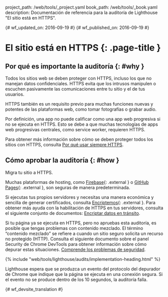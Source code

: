 project_path: /web/tools/_project.yaml
book_path: /web/tools/_book.yaml
description: Documentación de referencia para la auditoría de Lighthouse "El sitio está en HTTPS".

{# wf_updated_on: 2016-09-19 #}
{# wf_published_on: 2016-09-19 #}

# El sitio está en HTTPS  {: .page-title }

## Por qué es importante la auditoría {: #why }

Todos los sitios web se deben proteger con HTTPS, incluso los que no manejan
datos confidenciales. HTTPS evita que los intrusos manipulen o escuchen pasivamente
las comunicaciones entre tu sitio y el de tus usuarios.

HTTPS también es un requisito previo para muchas funciones nuevas y potentes de las plataformas web, como
tomar fotografías o grabar audio.

Por definición, una app no puede calificar como una app web progresiva si no se ejecuta
en HTTPS. Esto se debe a que muchas tecnologías de apps web progresivas centrales, como
service worker, requieren HTTPS.

Para obtener más información sobre cómo se deben proteger todos los sitios con HTTPS, consulta
[Por qué usar siempre HTTPS](/web/fundamentals/security/encrypt-in-transit/why-https).

## Cómo aprobar la auditoría {: #how }

Migra tu sitio a HTTPS.

Muchas plataformas de hosting, como
[Firebase](https://firebase.google.com/docs/hosting/){: .external } o [GitHub
Pages](https://pages.github.com/){: .external }, son seguras de manera predeterminada.

Si ejecutas tus propios servidores y necesitas una manera económica y sencilla de generar
certificados, consulta [Encriptemos](https://letsencrypt.org/){: .external }. Para obtener más ayuda
con la habilitación de HTTPS en tus servidores, consulta el siguiente conjunto de documentos: [Encriptar
datos en tránsito](/web/fundamentals/security/encrypt-in-transit/enable-https).

Si tu página ya se ejecuta en HTTPS, pero no apruebas esta auditoría,
es posible que tengas problemas con contenido mezclado. El término “contenido mezclado” se refiere a cuando un sitio
seguro solicita un recurso no protegido (HTTP). Consulta el siguiente documento sobre el
panel Security de Chrome DevTools para obtener información sobre cómo depurar estas situaciones.
[Comprende los problemas de seguridad](/web/tools/chrome-devtools/debug/security).

{% include "web/tools/lighthouse/audits/implementation-heading.html" %}

Lighthouse espera que se produzca un evento del protocolo del depurador de Chrome que indique que
la página se ejecuta en una conexión segura. Si el evento no se produce dentro de los 10
segundos, la auditoría falla.


{# wf_devsite_translation #}
